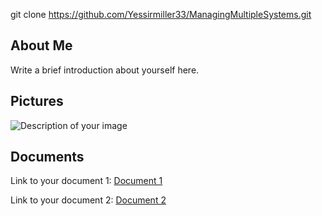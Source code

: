 git clone https://github.com/Yessirmiller33/ManagingMultipleSystems.git
<!DOCTYPE html>
<html>
<head>
    <title>Your Name - Final Project</title>
</head>
<body>

<!-- About Me Section -->
<section id="about">
    <h2>About Me</h2>
    <p>Write a brief introduction about yourself here.</p>
</section>

<!-- Pictures Section -->
<section id="pictures">
    <h2>Pictures</h2>
    <!-- Add your pictures here -->
    <img src="path_to_your_image" alt="Description of your image">
    <!-- Add more images as needed -->
</section>

<!-- Documents Section -->
<section id="documents">
    <h2>Documents</h2>
    <!-- Add links to your documents here -->
    <p>Link to your document 1: <a href="path_to_your_document1" target="_blank">Document 1</a></p>
    <p>Link to your document 2: <a href="path_to_your_document2" target="_blank">Document 2</a></p>
    <!-- Add more document links as needed -->
</section>

</body>
</html>

